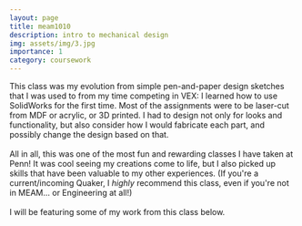 ```yaml
---
layout: page
title: meam1010
description: intro to mechanical design
img: assets/img/3.jpg
importance: 1
category: coursework
---
```


This class was my evolution from simple pen-and-paper design sketches that I was used to from my time competing in VEX: I learned how to use SolidWorks for the first time. Most of the assignments were to be laser-cut from MDF or acrylic, or 3D printed. I had to design not only for looks and functionality, but also consider how I would fabricate each part, and possibly change the design based on that. <br><br>
All in all, this was one of the most fun and rewarding classes I have taken at Penn! It was cool seeing my creations come to life, but I also picked up skills that have been valuable to my other experiences. (If you're a current/incoming Quaker, I *highly* recommend this class, even if you're not in MEAM... or Engineering at all!) <br><br>
I will be featuring some of my work from this class below.

